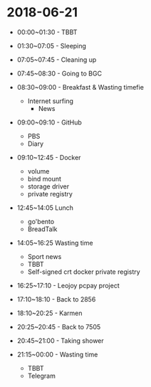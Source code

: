 # 2018-06-21

* 00:00~01:30 - TBBT

* 01:30~07:05 - Sleeping

* 07:05~07:45 - Cleaning up

* 07:45~08:30 - Going to BGC

* 08:30~09:00 - Breakfast & Wasting timefie
  * Internet surfing
    * News

* 09:00~09:10 - GitHub
  * PBS
  * Diary

* 09:10~12:45 - Docker
  * volume
  * bind mount
  * storage driver
  * private registry

* 12:45~14:05 Lunch
  * go'bento
  * BreadTalk

* 14:05~16:25 Wasting time
  * Sport news
  * TBBT
  * Self-signed crt docker private registry

* 16:25~17:10 - Leojoy pcpay project

* 17:10~18:10 - Back to 2856

* 18:10~20:25 - Karmen

* 20:25~20:45 - Back to 7505

* 20:45~21:00 - Taking shower

* 21:15~00:00 - Wasting time
  * TBBT
  * Telegram
